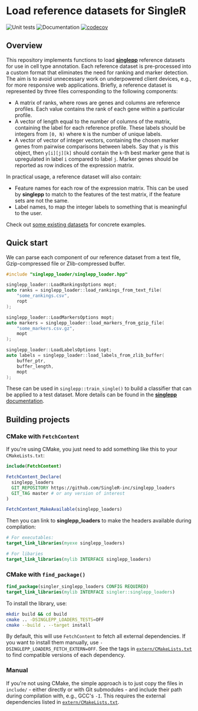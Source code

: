 # Load reference datasets for SingleR 

![Unit tests](https://github.com/singler-inc/singlepp_loaders/actions/workflows/run-tests.yaml/badge.svg)
![Documentation](https://github.com/singler-inc/singlepp_loaders/actions/workflows/doxygenate.yaml/badge.svg)
[![codecov](https://codecov.io/gh/singler-inc/singlepp_loaders/branch/master/graph/badge.svg?token=Dv89atBILO)](https://codecov.io/gh/singler-inc/singlepp_loaders)

## Overview

This repository implements functions to load [**singlepp**](https://github.com/SingleR-inc/singlepp) reference datasets for use in cell type annotation.
Each reference dataset is pre-processed into a custom format that eliminates the need for ranking and marker detection.
The aim is to avoid unnecessary work on underpowered client devices, e.g., for more responsive web applications.
Briefly, a reference dataset is represented by three files corresponding to the following components:

- A matrix of ranks, where rows are genes and columns are reference profiles.
  Each value contains the rank of each gene within a particular profile.
- A vector of length equal to the number of columns of the matrix, containing the label for each reference profile.
  These labels should be integers from `[0, N)` where `N` is the number of unique labels.
- A vector of vector of integer vectors, containing the chosen marker genes from pairwise comparisons between labels.
  Say that `y` is this object, then `y[i][j][k]` should contain the `k`-th best marker gene that is upregulated in label `i` compared to label `j`. 
  Marker genes should be reported as row indices of the expression matrix.

In practical usage, a reference dataset will also contain:

- Feature names for each row of the expression matrix.
  This can be used by **singlepp** to match to the features of the test matrix, if the feature sets are not the same.
- Label names, to map the integer labels to something that is meaningful to the user.

Check out [some existing datasets](https://github.com/kanaverse/singlepp-references) for concrete examples.

## Quick start

We can parse each component of our reference dataset from a text file, Gzip-compressed file or Zlib-compressed buffer.

```cpp
#include "singlepp_loader/singlepp_loader.hpp"

singlepp_loader::LoadRankingsOptions mopt;
auto ranks = singlepp_loader::load_rankings_from_text_file(
    "some_rankings.csv",
    ropt
);

singlepp_loader::LoadMarkersOptions mopt;
auto markers = singlepp_loader::load_markers_from_gzip_file(
    "some_markers.csv.gz",
    mopt
);

singlepp_loader::LoadLabelsOptions lopt;
auto labels = singlepp_loader::load_labels_from_zlib_buffer(
    buffer_ptr,
    buffer_length,
    mopt
);
```

These can be used in `singlepp::train_single()` to build a classifier that can be applied to a test dataset.
More details can be found in the [**singlepp** documentation](https://SingleR-inc.github.io/singlepp).

## Building projects 

### CMake with `FetchContent`

If you're using CMake, you just need to add something like this to your `CMakeLists.txt`:

```cmake
include(FetchContent)

FetchContent_Declare(
  singlepp_loaders
  GIT_REPOSITORY https://github.com/SingleR-inc/singlepp_loaders
  GIT_TAG master # or any version of interest
)

FetchContent_MakeAvailable(singlepp_loaders)
```

Then you can link to **singlepp_loaders** to make the headers available during compilation:

```cmake
# For executables:
target_link_libraries(myexe singlepp_loaders)

# For libaries
target_link_libraries(mylib INTERFACE singlepp_loaders)
```

### CMake with `find_package()`

```cmake
find_package(singler_singlepp_loaders CONFIG REQUIRED)
target_link_libraries(mylib INTERFACE singler::singlepp_loaders)
```

To install the library, use:

```sh
mkdir build && cd build
cmake .. -DSINGLEPP_LOADERS_TESTS=OFF
cmake --build . --target install
```

By default, this will use `FetchContent` to fetch all external dependencies.
If you want to install them manually, use `-DSINGLEPP_LOADERS_FETCH_EXTERN=OFF`.
See the tags in [`extern/CMakeLists.txt`](extern/CMakeLists.txt) to find compatible versions of each dependency.

### Manual

If you're not using CMake, the simple approach is to just copy the files in `include/` - either directly or with Git submodules - and include their path during compilation with, e.g., GCC's `-I`.
This requires the external dependencies listed in [`extern/CMakeLists.txt`](extern/CMakeLists.txt). 
